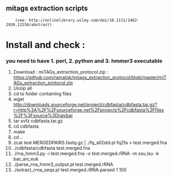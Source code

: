 ## mitags extraction scripts 
        (see: http://onlinelibrary.wiley.com/doi/10.1111/1462-2920.12250/abstract)

# Install and check :

###    you need to have 1. perl, 2. python and 3. hmmer3 executable
1. Download : miTAGs_extraction_protocol.zip : https://github.com/ramalok/mitags_extraction_protocol/blob/master/miTAGs_extraction_protocol.zip
2. Unzip all
3. cd to folder containing files
4.  wget http://downloads.sourceforge.net/project/cdbfasta/cdbfasta.tar.gz?r=http%3A%2F%2Fsourceforge.net%2Fprojects%2Fcdbfasta%2Ffiles%2F%3Fsource%3Dnavbar
5. tar xvfz cdbfasta.tar.gz
6. cd cdbfasta
7. make
8. cd ..
9. zcat test.MERGEDPAIRS.fastq.gz | ./fq_all2std.pl fq2fa > test.merged.fna
10. ./cdbfasta/cdbfasta test.merged.fna
11. ./rna_hmm3.py -i test.merged.fna -o test.merged.rRNA -m ssu,lsu -k bac,arc,euk
12. ./parse_rna_hmm3_output.pl test.merged.rRNA
13. ./extract_rrna_seqs.pl test.merged.rRNA.parsed 1 100
